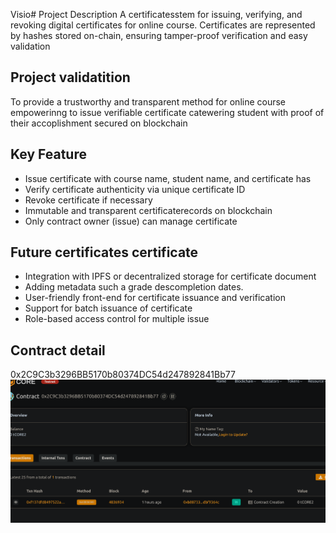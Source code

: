 Visio# Project Description
A certificatesstem for issuing, verifying, and revoking digital certificates  for online course. Certificates are represented by hashes stored on-chain, ensuring tamper-proof verification and easy validation

## Project validatition
To provide a trustworthy and transparent method for online course empowerinng to issue verifiable certificate catewering student with proof of their accoplishment secured on blockchain

## Key Feature
- Issue certificate with course name, student name, and certificate has
- Verify certificate authenticity via unique certificate ID
- Revoke certificate if necessary 
- Immutable and transparent certificaterecords on blockchain
- Only contract owner (issue) can manage certificate
## Future certificates certificate
- Integration with IPFS or decentralized storage for certificate document
- Adding metadata such a grade descompletion dates.
- User-friendly front-end for certificate issuance and verification
- Support for batch issuance of certificate
- Role-based access control for multiple issue

## Contract detail
0x2C9C3b3296BB5170b80374DC54d247892841Bb77![alt text](image.png)
